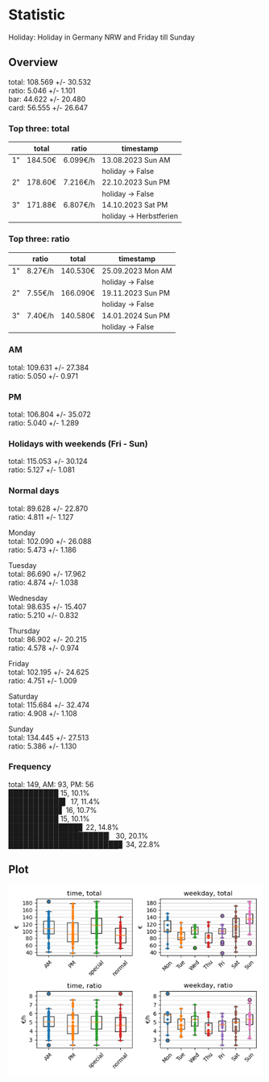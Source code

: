 # Statistic  
Holiday: Holiday in Germany NRW and Friday till Sunday  
## Overview  
total: 108.569 +/- 30.532  
ratio:   5.046 +/-  1.101  
bar:    44.622 +/- 20.480  
card:   56.555 +/- 26.647  
  
  
### Top three: total  
&nbsp;|total|ratio|timestamp
---|---|---|---
1"|184.50€|6.099€/h|13.08.2023 Sun AM
&nbsp;|&nbsp;|&nbsp;|holiday -> False
2"|178.60€|7.216€/h|22.10.2023 Sun PM
&nbsp;|&nbsp;|&nbsp;|holiday -> False
3"|171.88€|6.807€/h|14.10.2023 Sat PM
&nbsp;|&nbsp;|&nbsp;|holiday -> Herbstferien
  
  
### Top three: ratio  
&nbsp;|ratio|total|timestamp
---|---|---|---
1"| 8.27€/h|140.530€|25.09.2023 Mon AM
&nbsp;|&nbsp;|&nbsp;|holiday -> False
2"| 7.55€/h|166.090€|19.11.2023 Sun PM
&nbsp;|&nbsp;|&nbsp;|holiday -> False
3"| 7.40€/h|140.580€|14.01.2024 Sun PM
&nbsp;|&nbsp;|&nbsp;|holiday -> False
  
  
### AM  
total: 109.631 +/- 27.384  
ratio:   5.050 +/-  0.971  
  
### PM  
total: 106.804 +/- 35.072  
ratio:   5.040 +/-  1.289  
  
  
### Holidays with weekends (Fri - Sun)  
total: 115.053 +/- 30.124  
ratio:   5.127 +/-  1.081  
  
### Normal days  
total:  89.628 +/- 22.870  
ratio:   4.811 +/-  1.127  
  
  
Monday  
total: 102.090 +/- 26.088  
ratio:   5.473 +/-  1.186  
  
Tuesday  
total:  86.690 +/- 17.962  
ratio:   4.874 +/-  1.038  
  
Wednesday  
total:  98.635 +/- 15.407  
ratio:   5.210 +/-  0.832  
  
Thursday  
total:  86.902 +/- 20.215  
ratio:   4.578 +/-  0.974  
  
Friday  
total: 102.195 +/- 24.625  
ratio:   4.751 +/-  1.009  
  
Saturday  
total: 115.684 +/- 32.474  
ratio:   4.908 +/-  1.108  
  
Sunday  
total: 134.445 +/- 27.513  
ratio:   5.386 +/-  1.130  
  
  
### Frequency  
total: 149, AM: 93, PM: 56  
██████████ 15, 10.1%  
███████████▍ 17, 11.4%  
██████████▋ 16, 10.7%  
██████████ 15, 10.1%  
██████████████▊ 22, 14.8%  
████████████████████▏ 30, 20.1%  
██████████████████████▊ 34, 22.8%  
  
  
## Plot  
![Image](harvest.png)